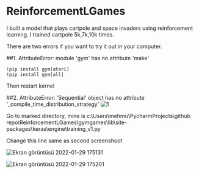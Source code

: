# ReinforcementLGames

I built a model that plays cartpole and space invaders using reinforcement learning. I trained cartpole 5k,7k,10k times. 

There are two errors if you want to try it out in your computer.


##1. AttributeError: module 'gym' has no attribute 'make' 
```
!pip install gym[atari]
!pip install gym[all]
```
Then restart kernel


##2. AttributeError: 'Sequential' object has no attribute '_compile_time_distribution_strategy'
![1](https://user-images.githubusercontent.com/74925286/151668584-bf71c9d4-dd4c-48bd-b581-778b3d91c30c.png)

Go to marked directory, mine is
c:\Users\mehmu\PycharmProjects\github repo\ReinforcementLGames\gymgames\lib\site-packages\keras\engine\training_v1.py


Change this line same as second screenshoot

![Ekran görüntüsü 2022-01-29 175131](https://user-images.githubusercontent.com/74925286/151668602-7687021e-c337-4732-b265-1f097b3e8ac1.png)

![Ekran görüntüsü 2022-01-29 175201](https://user-images.githubusercontent.com/74925286/151668605-744d9856-85d8-4454-8a57-df5ada675c44.png)
